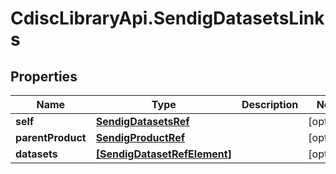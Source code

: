 # CdiscLibraryApi.SendigDatasetsLinks

## Properties

Name | Type | Description | Notes
------------ | ------------- | ------------- | -------------
**self** | [**SendigDatasetsRef**](SendigDatasetsRef.md) |  | [optional] 
**parentProduct** | [**SendigProductRef**](SendigProductRef.md) |  | [optional] 
**datasets** | [**[SendigDatasetRefElement]**](SendigDatasetRefElement.md) |  | [optional] 


